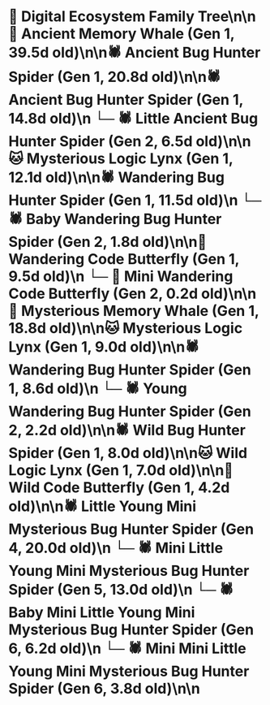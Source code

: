 # 🌳 Digital Ecosystem Family Tree\n\n🐋 Ancient Memory Whale (Gen 1, 39.5d old)\n\n🕷️ Ancient Bug Hunter Spider (Gen 1, 20.8d old)\n\n🕷️ Ancient Bug Hunter Spider (Gen 1, 14.8d old)\n  └─ 🕷️ Little Ancient Bug Hunter Spider (Gen 2, 6.5d old)\n\n🐱 Mysterious Logic Lynx (Gen 1, 12.1d old)\n\n🕷️ Wandering Bug Hunter Spider (Gen 1, 11.5d old)\n  └─ 🕷️ Baby Wandering Bug Hunter Spider (Gen 2, 1.8d old)\n\n🦋 Wandering Code Butterfly (Gen 1, 9.5d old)\n  └─ 🦋 Mini Wandering Code Butterfly (Gen 2, 0.2d old)\n\n🐋 Mysterious Memory Whale (Gen 1, 18.8d old)\n\n🐱 Mysterious Logic Lynx (Gen 1, 9.0d old)\n\n🕷️ Wandering Bug Hunter Spider (Gen 1, 8.6d old)\n  └─ 🕷️ Young Wandering Bug Hunter Spider (Gen 2, 2.2d old)\n\n🕷️ Wild Bug Hunter Spider (Gen 1, 8.0d old)\n\n🐱 Wild Logic Lynx (Gen 1, 7.0d old)\n\n🦋 Wild Code Butterfly (Gen 1, 4.2d old)\n\n🕷️ Little Young Mini Mysterious Bug Hunter Spider (Gen 4, 20.0d old)\n  └─ 🕷️ Mini Little Young Mini Mysterious Bug Hunter Spider (Gen 5, 13.0d old)\n    └─ 🕷️ Baby Mini Little Young Mini Mysterious Bug Hunter Spider (Gen 6, 6.2d old)\n    └─ 🕷️ Mini Mini Little Young Mini Mysterious Bug Hunter Spider (Gen 6, 3.8d old)\n\n